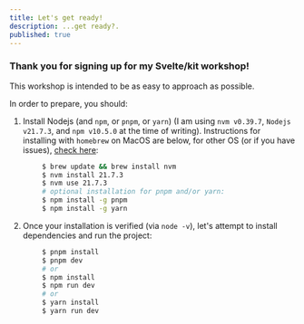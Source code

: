 ```yaml
---
title: Let's get ready!
description: ...get ready?.
published: true
---
```


### Thank you for signing up for my Svelte/kit workshop!

This workshop is intended to be as easy to approach as possible.

In order to prepare, you should:

1. Install Nodejs (and `npm`, or `pnpm`, or `yarn`) (I am using `nvm v0.39.7`, `Nodejs v21.7.3`, and `npm v10.5.0` at the time of writing). Instructions for installing with `homebrew` on MacOS are below, for other OS (or if you have issues), [check here](https://nodejs.org/en/learn/getting-started/how-to-install-nodejs):

```bash
        $ brew update && brew install nvm
        $ nvm install 21.7.3
        $ nvm use 21.7.3
        # optional installation for pnpm and/or yarn:
        $ npm install -g pnpm
        $ npm install -g yarn
```

2. Once your installation is verified (via `node -v`), let's attempt to install dependencies and run the project:

```bash
        $ pnpm install
        $ pnpm dev
        # or
        $ npm install
        $ npm run dev
        # or
        $ yarn install
        $ yarn run dev
```
